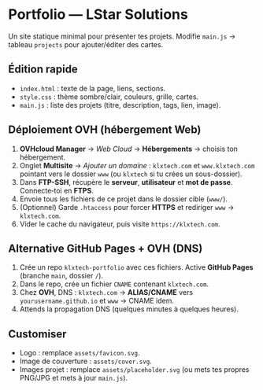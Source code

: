 # Portfolio — LStar Solutions

Un site statique minimal pour présenter tes projets. Modifie `main.js` → tableau `projects` pour ajouter/éditer des cartes.

## Édition rapide
- `index.html` : texte de la page, liens, sections.
- `style.css` : thème sombre/clair, couleurs, grille, cartes.
- `main.js` : liste des projets (titre, description, tags, lien, image).

## Déploiement OVH (hébergement Web)
1. **OVHcloud Manager** → *Web Cloud* → **Hébergements** → choisis ton hébergement.
2. Onglet **Multisite** → *Ajouter un domaine* : `klxtech.com` et `www.klxtech.com` pointant vers le dossier `www` (ou `klxtech` si tu crées un sous-dossier).
3. Dans **FTP-SSH**, récupère le **serveur**, **utilisateur** et **mot de passe**. Connecte‑toi en **FTPS**.
4. Envoie tous les fichiers de ce projet dans le dossier cible (`www/`).
5. (Optionnel) Garde `.htaccess` pour forcer **HTTPS** et rediriger `www` → `klxtech.com`.
6. Vider le cache du navigateur, puis visite `https://klxtech.com`.

## Alternative GitHub Pages + OVH (DNS)
1. Crée un repo `klxtech-portfolio` avec ces fichiers. Active **GitHub Pages** (branche `main`, dossier `/`).
2. Dans le repo, crée un fichier `CNAME` contenant `klxtech.com`.
3. Chez **OVH**, DNS : `klxtech.com` → **ALIAS/CNAME** vers `yourusername.github.io` et `www` → CNAME idem.
4. Attends la propagation DNS (quelques minutes à quelques heures).

## Customiser
- Logo : remplace `assets/favicon.svg`.
- Image de couverture : `assets/cover.svg`.
- Images projet : remplace `assets/placeholder.svg` (ou mets tes propres PNG/JPG et mets à jour `main.js`).
